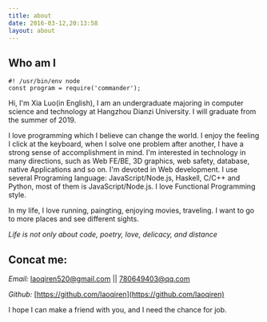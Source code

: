```yaml
---
title: about
date: 2016-03-12,20:13:58
layout: about
---
```


## Who am I

```
#! /usr/bin/env node
const program = require('commander');
```

Hi, I'm Xia Luo(in English), I am an undergraduate majoring in computer science and technology at Hangzhou Dianzi University. I will graduate from the summer of 2019. 

I love programming which I believe can change the world. I enjoy the feeling I click at the keyboard, when I solve one problem after another, I have a strong sense of accomplishment in mind. I'm interested in technology in many directions, such as Web FE/BE, 3D graphics, web safety, database, native Applications and so on. I'm devoted in Web development. I use several Programing language: JavaScript/Node.js, Haskell, C/C++ and Python, most of them is JavaScript/Node.js. I love Functional Programming style.

In my life, I love running, paingting, enjoying movies, traveling. I want to go to more places and see different sights.

*Life is not only about code, poetry, love, delicacy, and distance*

## Concat me:

*Email:*  laoqiren520@gmail.com  ||  780649403@qq.com

*Github:*  [https://github.com/laoqiren](https://github.com/laoqiren)

I hope I can make a friend with you, and I need the chance for job.